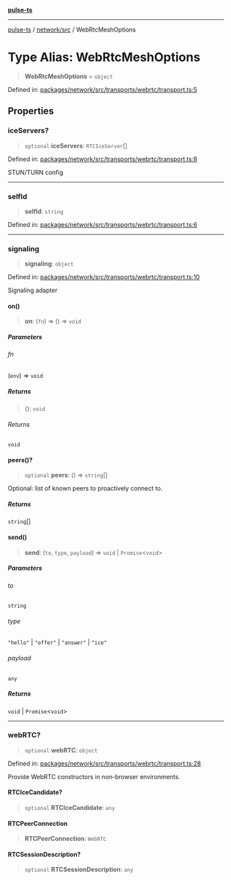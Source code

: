 [**pulse-ts**](../../../README.md)

***

[pulse-ts](../../../README.md) / [network/src](../README.md) / WebRtcMeshOptions

# Type Alias: WebRtcMeshOptions

> **WebRtcMeshOptions** = `object`

Defined in: [packages/network/src/transports/webrtc/transport.ts:5](https://github.com/jlehett/pulse-ts/blob/4869ef2c4af7bf37d31e2edd2d6d1ba148133fb2/packages/network/src/transports/webrtc/transport.ts#L5)

## Properties

### iceServers?

> `optional` **iceServers**: `RTCIceServer`[]

Defined in: [packages/network/src/transports/webrtc/transport.ts:8](https://github.com/jlehett/pulse-ts/blob/4869ef2c4af7bf37d31e2edd2d6d1ba148133fb2/packages/network/src/transports/webrtc/transport.ts#L8)

STUN/TURN config

***

### selfId

> **selfId**: `string`

Defined in: [packages/network/src/transports/webrtc/transport.ts:6](https://github.com/jlehett/pulse-ts/blob/4869ef2c4af7bf37d31e2edd2d6d1ba148133fb2/packages/network/src/transports/webrtc/transport.ts#L6)

***

### signaling

> **signaling**: `object`

Defined in: [packages/network/src/transports/webrtc/transport.ts:10](https://github.com/jlehett/pulse-ts/blob/4869ef2c4af7bf37d31e2edd2d6d1ba148133fb2/packages/network/src/transports/webrtc/transport.ts#L10)

Signaling adapter

#### on()

> **on**: (`fn`) => () => `void`

##### Parameters

###### fn

(`env`) => `void`

##### Returns

> (): `void`

###### Returns

`void`

#### peers()?

> `optional` **peers**: () => `string`[]

Optional: list of known peers to proactively connect to.

##### Returns

`string`[]

#### send()

> **send**: (`to`, `type`, `payload`) => `void` \| `Promise`\<`void`\>

##### Parameters

###### to

`string`

###### type

`"hello"` | `"offer"` | `"answer"` | `"ice"`

###### payload

`any`

##### Returns

`void` \| `Promise`\<`void`\>

***

### webRTC?

> `optional` **webRTC**: `object`

Defined in: [packages/network/src/transports/webrtc/transport.ts:28](https://github.com/jlehett/pulse-ts/blob/4869ef2c4af7bf37d31e2edd2d6d1ba148133fb2/packages/network/src/transports/webrtc/transport.ts#L28)

Provide WebRTC constructors in non-browser environments.

#### RTCIceCandidate?

> `optional` **RTCIceCandidate**: `any`

#### RTCPeerConnection

> **RTCPeerConnection**: `WebRTC`

#### RTCSessionDescription?

> `optional` **RTCSessionDescription**: `any`
